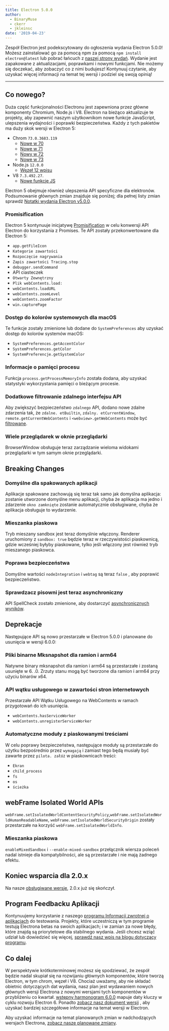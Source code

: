 ```yaml
---
title: Electron 5.0.0
author:
  - BinaryMuse
  - ckerr
  - jkleinsc
date: '2019-04-23'
---
```


Zespół Electron jest podekscytowany do ogłoszenia wydania Electron 5.0.0! Możesz zainstalować go za pomocą npm za pomocą `npm install electron@latest` lub pobrać łańcuch z [naszej strony wydań](https://github.com/electron/electron/releases/tag/v5.0.0). Wydanie jest zapakowane z aktualizacjami, poprawkami i nowymi funkcjami. Nie możemy się doczekać, aby zobaczyć co z nimi budujesz! Kontynuuj czytanie, aby uzyskać więcej informacji na temat tej wersji i podziel się swoją opinią!

---

## Co nowego?

Duża część funkcjonalności Electronu jest zapewniona przez główne komponenty Chromium, Node.js i V8. Electron na bieżąco aktualizuje te projekty, aby zapewnić naszym użytkownikom nowe funkcje JavaScript, ulepszenia wydajności i poprawki bezpieczeństwa. Każdy z tych pakietów ma duży skok wersji w Electron 5:

- Chrom `73.0.3683.119`
  - [Nowe w 70](https://developers.google.com/web/updates/2018/10/nic70)
  - [Nowe w 71](https://developers.google.com/web/updates/2018/12/nic71)
  - [Nowy w 72](https://developers.google.com/web/updates/2019/01/nic72)
  - [Nowe w 73](https://developers.google.com/web/updates/2019/03/nic73)
- Node.js `12.0.0`
  - [Węzeł 12 wpisu](https://nodejs.org/en/blog/release/v12.0.0/)
- V8 `7.3.492.27`.
  - [Nowe funkcje JS](https://twitter.com/mathias/status/1120700101637353473)

Electron 5 obejmuje również ulepszenia API specyficzne dla elektronów. Podsumowanie głównych zmian znajduje się poniżej; dla pełnej listy zmian sprawdź [Notatki wydania Electron v5.0.0](https://github.com/electron/electron/releases/tag/v5.0.0).

### Promisification

Electron 5 kontynuuje inicjatywę [Promisification](https://github.com/electron/electron/blob/5-0-x/docs/api/promisification.md) w celu konwersji API Electron do korzystania z Promises. Te API zostały przekonwertowane dla Electron 5:
* `app.getFileIcon`
* `Kategorie zawartości`
* `Rozpoczęcie nagrywania`
* `Zapis zawartości Tracing.stop`
* `debugger.sendCommand`
* API ciasteczek
* `Otwarty Zewnętrzny`
* `Plik webContents.load:`
* `webContents.loadURL`
* `webContents.zoomLevel`
* `webContents.zoomFactor`
* `win.capturePage`

### Dostęp do kolorów systemowych dla macOS

Te funkcje zostały zmienione lub dodane do `SystemPreferences` aby uzyskać dostęp do kolorów systemów macOS:
* `SystemPreferences.getAccentColor`
* `SystemPreferences.getColor`
* `SystemPreferencje.getSystemColor`

### Informacje o pamięci procesu

Funkcja `process.getProcessMemoryInfo` została dodana, aby uzyskać statystyki wykorzystania pamięci o bieżącym procesie.

### Dodatkowe filtrowanie zdalnego interfejsu API

Aby zwiększyć bezpieczeństwo `zdalnego` API, dodano nowe zdalne zdarzenia tak, że `zdalne. etBuiltin`, `zdalny. etCurrentWindow`, `remote.getCurrentWebContents` i `<webview>.getWebContents` może być [filtrowane](https://github.com/electron/electron/blob/master/docs/tutorial/security.md#13-disable-or-limit-creation-of-new-windows).

### Wiele przeglądarek w oknie przeglądarki

BrowserWindow obsługuje teraz zarządzanie wieloma widokami przeglądarki w tym samym oknie przeglądarki.

## Breaking Changes

### Domyślne dla spakowanych aplikacji

Aplikacje spakowane zachowują się teraz tak samo jak domyślna aplikacja: zostanie utworzone domyślne menu aplikacji, chyba że aplikacja ma jedno i zdarzenie `okno zamknięte` zostanie automatycznie obsługiwane, chyba że aplikacja obsługuje to wydarzenie.

### Mieszanka piaskowa

Tryb mieszany sandbox jest teraz domyślnie włączony. Renderer uruchomiony z `sandbox: true` będzie teraz w rzeczywistości piaskownicą, gdzie wcześniej byłyby piaskowane, tylko jeśli włączony jest również tryb mieszanego piaskowca.

### Poprawa bezpieczeństwa
Domyślne wartości `nodeIntegration` i `webtag` są teraz `false` , aby poprawić bezpieczeństwo.

### Sprawdzacz pisowni jest teraz asynchroniczny

API SpellCheck zostało zmienione, aby dostarczyć [asynchronicznych wyników](https://github.com/electron/electron/blob/5-0-x/docs/api/web-frame.md#webframesetspellcheckproviderlanguage-provider).

## Deprekacje

Następujące API są nowo przestarzałe w Electron 5.0.0 i planowane do usunięcia w wersji 6.0.0:

### Pliki binarne Mksnapshot dla ramion i arm64
Natywne binary mksnapshot dla ramion i arm64 są przestarzałe i zostaną usunięte w 6. .0. Zrzuty stanu mogą być tworzone dla ramion i arm64 przy użyciu binarów x64.

### API wątku usługowego w zawartości stron internetowych
Przestarzałe API Wątku Usługowego na WebContents w ramach przygotowań do ich usunięcia.
* `webContents.hasServiceWorker`
* `webContents.unregisterServiceWorker`

### Automatyczne moduły z piaskowanymi treściami
W celu poprawy bezpieczeństwa, następujące moduły są przestarzałe do użytku bezpośrednio przez `wymagają` i zamiast tego będą musiały być zawarte przez `pilota. załóż` w piaskownicach treści:
* `Ekran`
* `child_process`
* `fs`
* `os`
* `ścieżka`

## webFrame Isolated World APIs
`webFrame.setIsolatedWorldContentSecurityPolicy`,`webFrame.setIsolatedWorldHumanReadableName`, `webFrame.setIsolatedWorldSecurityOrigin` zostały przestarzałe na korzyść `webFrame.setIsolatedWorldInfo`.

### Mieszanka piaskowa
`enableMixedSandbox` i `--enable-mixed-sandbox` przełącznik wiersza poleceń nadal istnieje dla kompatybilności, ale są przestarzałe i nie mają żadnego efektu.

## Koniec wsparcia dla 2.0.x

Na nasze [obsługiwane wersje](https://electronjs.org/docs/tutorial/support#supported-versions), 2.0.x już się skończył.

## Program Feedbacku Aplikacji

Kontynuujemy korzystanie z naszego [programu Informacji zwrotnej o aplikacjach](https://electronjs.org/blog/app-feedback-program) do testowania. Projekty, które uczestniczą w tym programie testują Electrona betas na swoich aplikacjach; i w zamian za nowe błędy, które znajdą są priorytetowe dla stabilnego wydania. Jeśli chcesz wziąć udział lub dowiedzieć się więcej, [sprawdź nasz wpis na blogu dotyczący programu](https://electronjs.org/blog/app-feedback-program).

## Co dalej

W perspektywie krótkoterminowej możesz się spodziewać, że zespół będzie nadal skupiał się na rozwijaniu głównych komponentów, które tworzą Electron, w tym chrom, węzeł i V8. Chociaż uważamy, aby nie składać obietnic dotyczących dat wydania, nasz plan jest wydawaniem nowych głównych wersji Electrona z nowymi wersjami tych komponentów w przybliżeniu co kwartał. [wstępny harmonogram 6.0.0](https://electronjs.org/docs/tutorial/electron-timelines#600-release-schedule) mapuje daty kluczy w cyklu rozwoju Electron 6. Ponadto [zobacz nasz dokument wersji](https://electronjs.org/docs/tutorial/electron-versioning) , aby uzyskać bardziej szczegółowe informacje na temat wersji w Electron.

Aby uzyskać informacje na temat planowanych zmian w nadchodzących wersjach Electrona, [zobacz nasze planowane zmiany](https://github.com/electron/electron/blob/master/docs/api/breaking-changes.md).

